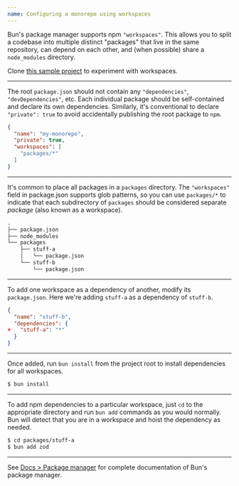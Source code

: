 ```yaml
---
name: Configuring a monorepo using workspaces
---
```


Bun's package manager supports npm `"workspaces"`. This allows you to split a codebase into multiple distinct "packages" that live in the same repository, can depend on each other, and (when possible) share a `node_modules` directory.

Clone [this sample project](https://github.com/colinhacks/bun-workspaces) to experiment with workspaces.

---

The root `package.json` should not contain any `"dependencies"`, `"devDependencies"`, etc. Each individual package should be self-contained and declare its own dependencies. Similarly, it's conventional to declare `"private": true` to avoid accidentally publishing the root package to `npm`.

```json#package.json
{
  "name": "my-monorepo",
  "private": true,
  "workspaces": [
    "packages/*"
  ]
}
```

---

It's common to place all packages in a `packages` directory. The `"workspaces"` field in package.json supports glob patterns, so you can use `packages/*` to indicate that each subdirectory of `packages` should be considered separate _package_ (also known as a workspace).

```txt
.
├── package.json
├── node_modules
└── packages
    ├── stuff-a
    │   └── package.json
    └── stuff-b
        └── package.json
```

---

To add one workspace as a dependency of another, modify its `package.json`. Here we're adding `stuff-a` as a dependency of `stuff-b`.

```json-diff#packages/stuff-b/package.json
{
  "name": "stuff-b",
  "dependencies": {
+   "stuff-a": "*"
  }
}
```

---

Once added, run `bun install` from the project root to install dependencies for all workspaces.

```sh
$ bun install
```

---

To add npm dependencies to a particular workspace, just `cd` to the appropriate directory and run `bun add` commands as you would normally. Bun will detect that you are in a workspace and hoist the dependency as needed.

```sh
$ cd packages/stuff-a
$ bun add zod
```

---

See [Docs > Package manager](/docs/cli/install) for complete documentation of Bun's package manager.
